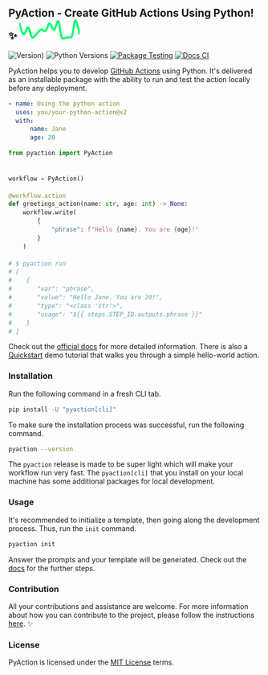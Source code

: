 ## PyAction - Create GitHub Actions Using Python! :sparkles: ![download rate](https://github.com/lnxpy/pyaction/blob/main/.pypi_chart/badge.svg)

![Version)](https://img.shields.io/github/v/tag/lnxpy/pyaction?label=Version) ![Python Versions](https://img.shields.io/pypi/pyversions/pyaction?logo=python&logoColor=949DA5&label=Python&labelColor=2A3035) [![Package Testing](https://github.com/lnxpy/pyaction/actions/workflows/testing.yml/badge.svg)](https://github.com/lnxpy/pyaction/actions/workflows/testing.yml) [![Docs CI](https://github.com/lnxpy/pyaction/actions/workflows/docs.yml/badge.svg?branch=main)](https://github.com/lnxpy/pyaction/actions/workflows/docs.yml)

PyAction helps you to develop [GitHub Actions](https://docs.github.com/en/actions) using Python. It's delivered as an installable package with the ability to run and test the action locally before any deployment.

```yml
- name: Using the python action
  uses: you/your-python-action@v2
  with:
      name: Jane
      age: 20
```

```python
from pyaction import PyAction


workflow = PyAction()

@workflow.action
def greetings_action(name: str, age: int) -> None:
    workflow.write(
        {
            "phrase": f"Hello {name}. You are {age}!"
        }
    )

# $ pyaction run
# [
#    {
#       "var": "phrase",
#       "value": "Hello Jane. You are 20!",
#       "type": "<class 'str'>",
#       "usage": "${{ steps.STEP_ID.outputs.phrase }}"
#    }
# ]
```

Check out the [official docs](https://pyaction.imsadra.me) for more detailed information. There is also a [Quickstart](https://pyaction.imsadra.me/quickstart) demo tutorial that walks you through a simple hello-world action.

### Installation
Run the following command in a fresh CLI tab.

```sh
pip install -U "pyaction[cli]"
```

To make sure the installation process was successful, run the following command.

```sh
pyaction --version
```

The `pyaction` release is made to be super light which will make your workflow run very fast. The `pyaction[cli]` that you install on your local machine has some additional packages for local development.

### Usage
It's recommended to initialize a template, then going along the development process. Thus, run the `init` command.

```sh
pyaction init
```

Answer the prompts and your template will be generated. Check out the [docs](https://pyaction.imsadra.me) for the further steps.

### Contribution
All your contributions and assistance are welcome. For more information about how you can contribute to the project, please follow the instructions [here](https://pyaction.imsadra.me/contributing). :sparkles:

### License
PyAction is licensed under the [MIT License](LICENSE) terms.
